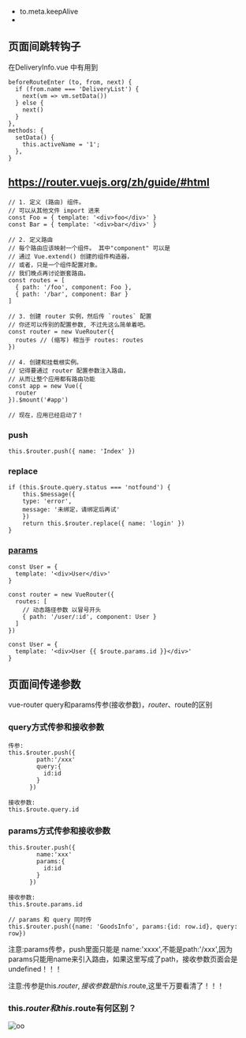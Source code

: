 - to.meta.keepAlive
- 

## 页面间跳转钩子
在DeliveryInfo.vue 中有用到
```
beforeRouteEnter (to, from, next) {
  if (from.name === 'DeliveryList') {
    next(vm => vm.setData())
  } else {
    next()
  }
},
methods: {
  setData() {
    this.activeName = '1';
  },
}
```

## https://router.vuejs.org/zh/guide/#html
```
// 1. 定义 (路由) 组件。
// 可以从其他文件 import 进来
const Foo = { template: '<div>foo</div>' }
const Bar = { template: '<div>bar</div>' }

// 2. 定义路由
// 每个路由应该映射一个组件。 其中"component" 可以是
// 通过 Vue.extend() 创建的组件构造器，
// 或者，只是一个组件配置对象。
// 我们晚点再讨论嵌套路由。
const routes = [
  { path: '/foo', component: Foo },
  { path: '/bar', component: Bar }
]

// 3. 创建 router 实例，然后传 `routes` 配置
// 你还可以传别的配置参数, 不过先这么简单着吧。
const router = new VueRouter({
  routes // (缩写) 相当于 routes: routes
})

// 4. 创建和挂载根实例。
// 记得要通过 router 配置参数注入路由，
// 从而让整个应用都有路由功能
const app = new Vue({
  router
}).$mount('#app')

// 现在，应用已经启动了！
```

### push
```
this.$router.push({ name: 'Index' })
```

### replace
```
if (this.$route.query.status === 'notfound') {
    this.$message({
    type: 'error',
    message: '未绑定，请绑定后再试'
    })
    return this.$router.replace({ name: 'login' })
}
```

### [params](https://router.vuejs.org/zh/guide/essentials/dynamic-matching.html#%E6%8D%95%E8%8E%B7%E6%89%80%E6%9C%89%E8%B7%AF%E7%94%B1%E6%88%96-404-not-found-%E8%B7%AF%E7%94%B1)
```
const User = {
  template: '<div>User</div>'
}

const router = new VueRouter({
  routes: [
    // 动态路径参数 以冒号开头
    { path: '/user/:id', component: User }
  ]
})

const User = {
  template: '<div>User {{ $route.params.id }}</div>'
}
```

## 页面间传递参数
vue-router query和params传参(接收参数)，$router、$route的区别

### query方式传参和接收参数
```
传参: 
this.$router.push({
        path:'/xxx'
        query:{
          id:id
        }
      })
  
接收参数:
this.$route.query.id
```

### params方式传参和接收参数
```
this.$router.push({
        name:'xxx'
        params:{
          id:id
        }
      })
  
接收参数:
this.$route.params.id

// params 和 query 同时传
this.$router.push({name: 'GoodsInfo', params:{id: row.id}, query: row})
```
注意:params传参，push里面只能是 name:'xxxx',不能是path:'/xxx',因为params只能用name来引入路由，如果这里写成了path，接收参数页面会是undefined！！！

注意:传参是this.$router,接收参数是this.$route,这里千万要看清了！！！

### this.$router 和this.$route有何区别？
![oo](https://images2018.cnblogs.com/blog/1201856/201808/1201856-20180803103148098-1855335209.png)

